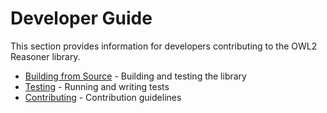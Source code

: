# Developer Guide

This section provides information for developers contributing to the OWL2 Reasoner library.

- [Building from Source](building.md) - Building and testing the library
- [Testing](testing.md) - Running and writing tests
- [Contributing](contributing.md) - Contribution guidelines